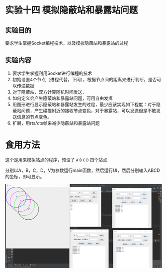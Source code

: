 # 实验十四 模拟隐蔽站和暴露站问题
## 实验目的
要求学生掌握Socket编程技术，以及模拟隐蔽站和暴露站的过程

## 实验内容

1. 要求学生掌握利用Socket进行编程的技术
2. 初始设置4个节点（进程代替，下同），根据节点间的距离来进行判断，是否可以传递数据
3. 对于隐蔽站，双方计算随机时间发送，
4. 如何定义会产生隐蔽站和暴露站问题，可用自由发挥
5. 用图形进行显示隐蔽站和暴露站发生的过程，最少应该实现如下程度：对于隐蔽站问题，产生碰撞附近的接收节点变色，对于暴露站，可以发送但是不敢发送信息的节点变色。
6. 扩展，用rts/cts帧来减少隐蔽站和暴露站问题



# 食用方法

这个是用来模拟站点的程序，预设了 `A` `B` `C` `D` 四个站点

分别以A，B，C，D，V为参数运行main函数，然后运行UI，然后分别输入ABCD的坐标，即可显示。

![run.img](README.assets/run.png)
